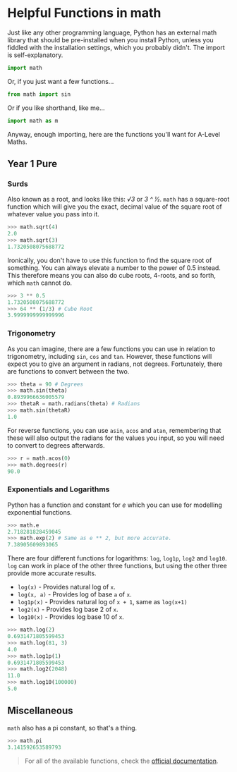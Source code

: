 # Helpful Functions in math

Just like any other programming language, Python has an external math library that should be pre-installed when you install Python, unless you fiddled with the installation settings, which you probably didn't. The import is self-explanatory.

```Python
import math
```

Or, if you just want a few functions...

```Python
from math import sin
```

Or if you like shorthand, like me...

```Python
import math as m
```

Anyway, enough importing, here are the functions you'll want for A-Level Maths.

## Year 1 Pure

### Surds

Also known as a root, and looks like this: *√3* or *3 ^ ½*. `math` has a square-root function which will give you the exact, decimal value of the square root of whatever value you pass into it.

```Python
>>> math.sqrt(4)
2.0
>>> math.sqrt(3)
1.7320508075688772
```

Ironically, you don't have to use this function to find the square root of something. You can always elevate a number to the power of 0.5 instead. This therefore means you can also do cube roots, 4-roots, and so forth, which `math` cannot do.

```Python
>>> 3 ** 0.5
1.7320508075688772
>>> 64 ** (1/3) # Cube Root
3.9999999999999996
```

### Trigonometry

As you can imagine, there are a few functions you can use in relation to trigonometry, including `sin`, `cos` and `tan`. However, these functions will expect you to give an argument in radians, not degrees. Fortunately, there are functions to convert between the two.

```Python
>>> theta = 90 # Degrees
>>> math.sin(theta)
0.8939966636005579
>>> thetaR = math.radians(theta) # Radians
>>> math.sin(thetaR)
1.0
```

For reverse functions, you can use `asin`, `acos` and `atan`, remembering that these will also output the radians for the values you input, so you will need to convert to degrees afterwards.

```Python
>>> r = math.acos(0)
>>> math.degrees(r)
90.0
```

### Exponentials and Logarithms

Python has a function and constant for *e* which you can use for modelling exponential functions.

```Python
>>> math.e
2.718281828459045
>>> math.exp(2) # Same as e ** 2, but more accurate.
7.38905609893065
```

There are four different functions for logarithms: `log`, `log1p`, `log2` and `log10`. `log` can work in place of the other three functions, but using the other three provide more accurate results.

- `log(x)` - Provides natural log of `x`.
- `log(x, a)` - Provides log of base `a` of `x`.
- `log1p(x)` - Provides natural log of `x + 1`, same as `log(x+1)`
- `log2(x)` - Provides log base 2 of `x`.
- `log10(x)` - Provides log base 10 of `x`.

```Python
>>> math.log(2)
0.6931471805599453
>>> math.log(81, 3)
4.0
>>> math.log1p(1)
0.6931471805599453
>>> math.log2(2048)
11.0
>>> math.log10(100000)
5.0
```

## Miscellaneous

`math` also has a pi constant, so that's a thing.

```Python
>>> math.pi
3.141592653589793
```

> For all of the available functions, check the [official documentation](https://docs.python.org/3.8/library/math.html).
